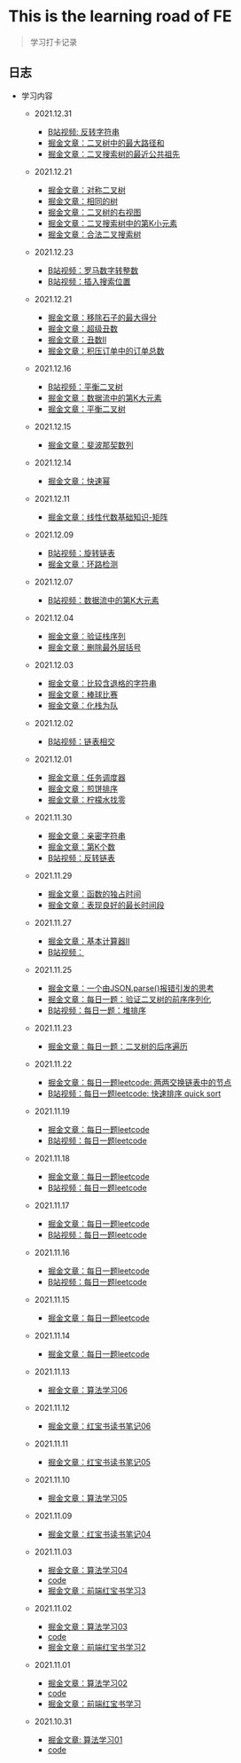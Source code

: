 # This is the learning road of FE

> 学习打卡记录

## 日志

- 学习内容
  - 2021.12.31
    - [B站视频: 反转字符串](https://www.bilibili.com/video/BV17Y411a79F/)
    - [掘金文章：二叉树中的最大路径和](https://juejin.cn/post/7047806344904048671)  
    - [掘金文章：二叉搜索树的最近公共祖先](https://juejin.cn/post/7047780418849865735)  
  - 2021.12.21
    - [掘金文章：对称二叉树](https://juejin.cn/post/7045110531165798437)  
    - [掘金文章：相同的树](https://juejin.cn/post/7045108342536011789/)  
    - [掘金文章：二叉树的右视图](https://juejin.cn/post/7045106362593837087)  
    - [掘金文章：二叉搜索树中的第K小元素](https://juejin.cn/post/7045102586965262366)  
    - [掘金文章：合法二叉搜索树](https://juejin.cn/post/7045096000821657637)  
  - 2021.12.23
    - [B站视频：罗马数字转整数](https://www.bilibili.com/video/BV1Ea41167iL/)  
    - [B站视频：插入搜索位置](https://www.bilibili.com/video/BV1744y177Ek/)  
  - 2021.12.21
    - [掘金文章：移除石子的最大得分](https://juejin.cn/post/7044135057178492958/)  
    - [掘金文章：超级丑数](https://juejin.cn/post/7044132983220994079)  
    - [掘金文章：丑数II](https://juejin.cn/post/7044130552533745700)  
    - [掘金文章：积压订单中的订单总数](https://juejin.cn/post/7044104134772916261)  
  - 2021.12.16
    - [B站视频：平衡二叉树](https://www.bilibili.com/video/BV1mS4y1Q71n/)  
    - [掘金文章：数据流中的第K大元素](https://juejin.cn/post/7042214995282624549)  
    - [掘金文章：平衡二叉树](https://juejin.cn/post/7042202216291106824)  
  - 2021.12.15
    - [掘金文章：斐波那契数列](https://juejin.cn/post/7041863692513706020/)  
  - 2021.12.14
    - [掘金文章：快速幂](https://juejin.cn/post/7041552861397778462/)  
  - 2021.12.11
    - [掘金文章：线性代数基础知识-矩阵](https://juejin.cn/post/7039600262813597727)
  - 2021.12.09
    - [B站视频：旋转链表](https://www.bilibili.com/video/BV1o44y1h7uu/)
    - [掘金文章：环路检测](https://juejin.cn/post/7039600262813597727)
  - 2021.12.07
    - [B站视频：数据流中的第K大元素](https://www.bilibili.com/video/BV1yR4y1s7Cy/)
  - 2021.12.04
    - [掘金文章：验证栈序列](https://juejin.cn/post/7037407694625439775)
    - [掘金文章：删除最外层括号](https://juejin.cn/post/7037407338361258015)
  - 2021.12.03
    - [掘金文章：比较含退格的字符串](https://juejin.cn/post/7037010976599703583)
    - [掘金文章：棒球比赛](https://juejin.cn/post/7037009163636965406)
    - [掘金文章：化栈为队](https://juejin.cn/post/7037008586181967879)
  - 2021.12.02
    - [B站视频：链表相交](https://www.bilibili.com/video/BV1Mf4y1T7s1/)
  - 2021.12.01
    - [掘金文章：任务调度器](https://juejin.cn/post/7036644495756099614)
    - [掘金文章：煎饼排序](https://juejin.cn/post/7036635089467342884)
    - [掘金文章：柠檬水找零](https://juejin.cn/post/7036634237822304292)
  - 2021.11.30
    - [掘金文章：亲密字符串](https://juejin.cn/post/7036291133655711780)
    - [掘金文章：第K个数](https://juejin.cn/post/7036256352129253412)
    - [B站视频：反转链表](https://www.bilibili.com/video/BV1Y34y1R72T)
  - 2021.11.29
    - [掘金文章：函数的独占时间](https://juejin.cn/post/7035997035815764004)
    - [掘金文章：表现良好的最长时间段](https://juejin.cn/post/7035998682352877605)
  - 2021.11.27
    - [掘金文章：基本计算器II](https://juejin.cn/post/7035166468253843487)
    - [B站视频：](https://www.bilibili.com/video/BV1AR4y147nB/)
  - 2021.11.25
    - [掘金文章：一个由JSON.parse()报错引发的思考](https://juejin.cn/post/7034450796020252685)
    - [掘金文章：每日一题：验证二叉树的前序序列化](https://juejin.cn/post/7034692095847858189)
    - [B站视频：每日一题：堆排序](https://www.bilibili.com/video/BV1G3411b7LB/)
  - 2021.11.23
    - [掘金文章：每日一题：二叉树的后序遍历](https://juejin.cn/post/7033787143428243487)
  - 2021.11.22
    - [掘金文章：每日一题leetcode: 两两交换链表中的节点](https://juejin.cn/post/7033305212420882462)
    - [B站视频：每日一题leetcode: 快速排序 quick sort](https://www.bilibili.com/video/BV1wU4y1u7s1/)
  - 2021.11.19
    - [掘金文章：每日一题leetcode](https://juejin.cn/post/7032249464655970312)
    - [B站视频：每日一题leetcode](https://www.bilibili.com/video/BV1qF411h7yg/)
  - 2021.11.18
    - [掘金文章：每日一题leetcode](https://juejin.cn/post/7031916979787137038)
    - [B站视频：每日一题leetcode](https://www.bilibili.com/video/BV1Pb4y1b7QU/)
  - 2021.11.17
    - [掘金文章：每日一题leetcode](https://juejin.cn/post/7031548781573177357)
    - [B站视频：每日一题leetcode](https://www.bilibili.com/video/BV1RU4y1M7LT/)
  - 2021.11.16
    - [掘金文章：每日一题leetcode](https://juejin.cn/post/7031173560118968356)
    - [B站视频：每日一题leetcode](https://www.bilibili.com/video/BV1hS4y197Tv/)
  - 2021.11.15
    - [掘金文章：每日一题leetcode](https://juejin.cn/post/7030782421230911495)
  - 2021.11.14
    - [掘金文章：每日一题leetcode](https://juejin.cn/post/7030449763371728926/)
  - 2021.11.13
    - [掘金文章：算法学习06](https://juejin.cn/post/7030086498502311967/)
  - 2021.11.12
    - [掘金文章：红宝书读书笔记06](https://juejin.cn/post/7029702113747795999)
  - 2021.11.11
    - [掘金文章：红宝书读书笔记05](https://juejin.cn/post/7029316118582050830/)
  - 2021.11.10
    - [掘金文章：算法学习05](https://juejin.cn/post/7028609739088986143/)
  - 2021.11.09
    - [掘金文章：红宝书读书笔记04](https://juejin.cn/post/7028578540316524557)

  - 2021.11.03
  
    - [掘金文章：算法学习04](https://juejin.cn/post/7026389580177735716)
    - [code](code/algorithm/sorting/the_classic_sorting.js)
    - [掘金文章：前端红宝书学习3](https://juejin.cn/post/7026389412791451679d)
  - 2021.11.02
  
    - [掘金文章：算法学习03](https://juejin.cn/post/7026017494674440222)
    - [code](code/algorithm/sorting/the_classic_sorting.js)
    - [掘金文章：前端红宝书学习2](https://juejin.cn/post/7026017397618245662)
  - 2021.11.01
    - [掘金文章：算法学习02](https://juejin.cn/post/7025650169894928420/)
    - [code](code/algorithm/sorting/the_classic_sorting.js)
    - [掘金文章：前端红宝书学习](https://juejin.cn/post/7025575335672414239)
  - 2021.10.31
  
    - [掘金文章: 算法学习01](https://juejin.cn/post/7025167372243714084/)
    - [code](code/algorithm/sorting/the_classic_sorting.js)
  